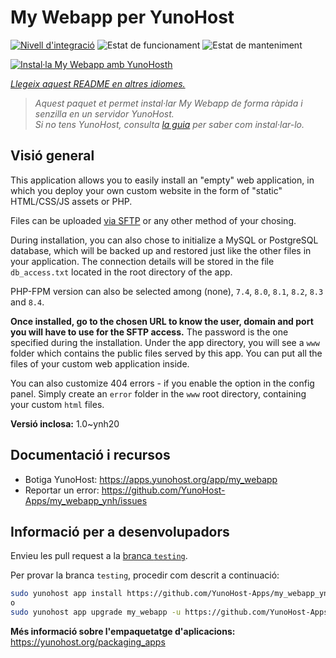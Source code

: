<!--
N.B.: Aquest README ha estat generat automàticament per <https://github.com/YunoHost/apps/tree/master/tools/readme_generator>
NO s'ha de modificar manualment.
-->

# My Webapp per YunoHost

[![Nivell d'integració](https://apps.yunohost.org/badge/integration/my_webapp)](https://ci-apps.yunohost.org/ci/apps/my_webapp/)
![Estat de funcionament](https://apps.yunohost.org/badge/state/my_webapp)
![Estat de manteniment](https://apps.yunohost.org/badge/maintained/my_webapp)

[![Instal·la My Webapp amb YunoHosth](https://install-app.yunohost.org/install-with-yunohost.svg)](https://install-app.yunohost.org/?app=my_webapp)

*[Llegeix aquest README en altres idiomes.](./ALL_README.md)*

> *Aquest paquet et permet instal·lar My Webapp de forma ràpida i senzilla en un servidor YunoHost.*  
> *Si no tens YunoHost, consulta [la guia](https://yunohost.org/install) per saber com instal·lar-lo.*

## Visió general

This application allows you to easily install an "empty" web application, in which you deploy your own custom website in the form of "static" HTML/CSS/JS assets or PHP.

Files can be uploaded [via SFTP](https://yunohost.org/en/filezilla) or any other method of your chosing.

During installation, you can also chose to initialize a MySQL or PostgreSQL database, which will be backed up and restored just like the other files in your application. The connection details will be stored in the file `db_access.txt` located in the root directory of the app.

PHP-FPM version can also be selected among (none), `7.4`, `8.0`, `8.1`, `8.2`, `8.3` and `8.4`.

**Once installed, go to the chosen URL to know the user, domain and port you will have to use for the SFTP access.** The password is the one specified during the installation. Under the app directory, you will see a `www` folder which contains the public files served by this app. You can put all the files of your custom web application inside.

You can also customize 404 errors - if you enable the option in the config panel. Simply create an `error` folder in the `www` root directory, containing your custom `html` files. 


**Versió inclosa:** 1.0~ynh20
## Documentació i recursos

- Botiga YunoHost: <https://apps.yunohost.org/app/my_webapp>
- Reportar un error: <https://github.com/YunoHost-Apps/my_webapp_ynh/issues>

## Informació per a desenvolupadors

Envieu les pull request a la [branca `testing`](https://github.com/YunoHost-Apps/my_webapp_ynh/tree/testing).

Per provar la branca `testing`, procedir com descrit a continuació:

```bash
sudo yunohost app install https://github.com/YunoHost-Apps/my_webapp_ynh/tree/testing --debug
o
sudo yunohost app upgrade my_webapp -u https://github.com/YunoHost-Apps/my_webapp_ynh/tree/testing --debug
```

**Més informació sobre l'empaquetatge d'aplicacions:** <https://yunohost.org/packaging_apps>
